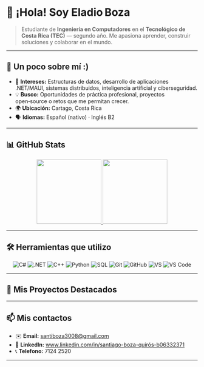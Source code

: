 # 👋 ¡Hola! Soy **Eladio Boza**

> Estudiante de **Ingeniería en Computadores** en el **Tecnológico de Costa Rica (TEC)** — segundo año. Me apasiona aprender, construir soluciones y colaborar en el mundo.

---

## 📌 Un poco sobre mí :)

* 🎯 **Intereses:** Estructuras de datos, desarrollo de aplicaciones .NET/MAUI, sistemas distribuidos, inteligencia artificial y ciberseguridad.
* 💡 **Busco:** Oportunidades de práctica profesional, proyectos open‑source o retos que me permitan crecer.
* 🌍 **Ubicación:** Cartago, Costa Rica 
* 🗣️ **Idiomas:** Español (nativo) · Inglés B2 

---

## 📊 GitHub Stats

<div align="center">

  <a href="https://github.com/SRZpeedTEC">
    <img height="170" src="https://github-readme-stats.vercel.app/api?username=SRZpeedTEC&show_icons=true&theme=radical&hide_rank=false" />
  </a>
  <a href="https://github.com/SRZpeedTEC">
    <img height="170" src="https://github-readme-stats.vercel.app/api/top-langs/?username=SRZpeedTEC&layout=compact&langs_count=8&theme=radical" />
  </a>
</div>

---

## 🛠️ Herramientas que utilizo

<!-- Usa badges de shields.io o simpleicons. Agrega / elimina según corresponda -->

<p align="center">
  <img src="https://img.shields.io/badge/C%23-239120?style=for-the-badge&logo=c-sharp&logoColor=white" alt="C#"/>
  <img src="https://img.shields.io/badge/.NET-512BD4?style=for-the-badge&logo=.net&logoColor=white" alt=".NET"/>
  <img src="https://img.shields.io/badge/C++-00599C?style=for-the-badge&logo=c%2B%2B&logoColor=white" alt="C++"/>
  <img src="https://img.shields.io/badge/Python-3776AB?style=for-the-badge&logo=python&logoColor=white" alt="Python"/>
  <img src="https://img.shields.io/badge/SQL-4479A1?style=for-the-badge&logo=mysql&logoColor=white" alt="SQL"/>
  <img src="https://img.shields.io/badge/Git-F05032?style=for-the-badge&logo=git&logoColor=white" alt="Git"/>
  <img src="https://img.shields.io/badge/GitHub-181717?style=for-the-badge&logo=github&logoColor=white" alt="GitHub"/>
  <img src="https://img.shields.io/badge/Visual%20Studio-5C2D91?style=for-the-badge&logo=visual%20studio&logoColor=white" alt="VS"/>
  <img src="https://img.shields.io/badge/VS%20Code-007ACC?style=for-the-badge&logo=visual%20studio%20code&logoColor=white" alt="VS Code"/>
</p>

---

## 🚀 Mis Proyectos Destacados



---

## 📫 Mis contactos

* ✉️ **Email:** santiboza3008@gmail.com
* 💼 **LinkedIn:** www.linkedin.com/in/santiago-boza-quirós-b06332371
* 📞 **Telefono:** 7124 2520

---

